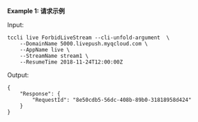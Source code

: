 **Example 1: 请求示例**



Input: 

```
tccli live ForbidLiveStream --cli-unfold-argument  \
    --DomainName 5000.livepush.myqcloud.com \
    --AppName live \
    --StreamName stream1 \
    --ResumeTime 2018-11-24T12:00:00Z
```

Output: 
```
{
    "Response": {
        "RequestId": "8e50cdb5-56dc-408b-89b0-31818958d424"
    }
}
```

